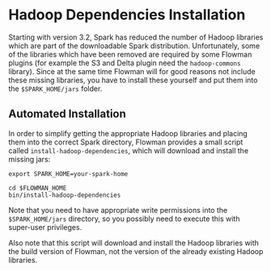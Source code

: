 # Hadoop Dependencies Installation

Starting with version 3.2, Spark has reduced the number of Hadoop libraries which are part of the downloadable Spark
distribution. Unfortunately, some of the libraries which have been removed are required by some Flowman plugins (for
example the S3 and Delta plugin need the `hadoop-commons` library). Since at the same time Flowman will for good
reasons not include these missing libraries, you have to install these yourself and put them into the
`$SPARK_HOME/jars` folder.


## Automated Installation

In order to simplify getting the appropriate Hadoop libraries and placing them into the correct Spark directory,
Flowman provides a small script called `install-hadoop-dependencies`, which will download and install the missing
jars:

```shell
export SPARK_HOME=your-spark-home

cd $FLOWMAN_HOME
bin/install-hadoop-dependencies
```

Note that you need to have appropriate write permissions into the `$SPARK_HOME/jars` directory, so you possibly need
to execute this with super-user privileges.

Also note that this script will download and install the Hadoop libraries with the build version of Flowman, not the
version of the already existing Hadoop libraries.
